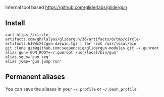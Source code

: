Internal tool based https://github.com/gliderlabs/glidergun

## Install

```
curl https://circle-artifacts.com/gh/lalyos/glidergun/36/artifacts/0/tmp/circle-artifacts.hJ6WcXt/gun-darwin.tgz | tar -zxC /usr/local/bin
git clone git@github.com:sequenceiq/glidergun-modules.git ~/.gunroot
alias gun='GUN_ROOT=~/.gunroot /usr/local/bin/gun' 
alias sgun='gun seq'
alias jump='gun jump run'
```

## Permanent aliases

You can save the aliases in your `~/.profile` or `~/.bash_profile`
